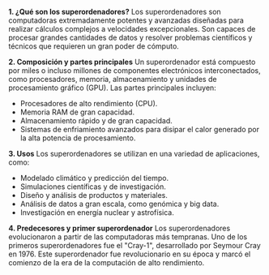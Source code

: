 **1. ¿Qué son los superordenadores?**
Los superordenadores son computadoras extremadamente potentes y avanzadas diseñadas para realizar cálculos complejos a velocidades excepcionales. Son capaces de procesar grandes cantidades de datos y resolver problemas científicos y técnicos que requieren un gran poder de cómputo.

**2. Composición y partes principales**
Un superordenador está compuesto por miles o incluso millones de componentes electrónicos interconectados, como procesadores, memoria, almacenamiento y unidades de procesamiento gráfico (GPU). Las partes principales incluyen:

- Procesadores de alto rendimiento (CPU).
- Memoria RAM de gran capacidad.
- Almacenamiento rápido y de gran capacidad.
- Sistemas de enfriamiento avanzados para disipar el calor generado por la alta potencia de procesamiento.

**3. Usos**
Los superordenadores se utilizan en una variedad de aplicaciones, como:

- Modelado climático y predicción del tiempo.
- Simulaciones científicas y de investigación.
- Diseño y análisis de productos y materiales.
- Análisis de datos a gran escala, como genómica y big data.
- Investigación en energía nuclear y astrofísica.

**4. Predecesores y primer superordenador**
Los superordenadores evolucionaron a partir de las computadoras más tempranas. Uno de los primeros superordenadores fue el "Cray-1", desarrollado por Seymour Cray en 1976. Este superordenador fue revolucionario en su época y marcó el comienzo de la era de la computación de alto rendimiento.
